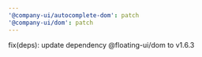```yaml
---
'@company-ui/autocomplete-dom': patch
'@company-ui/dom': patch
---
```


fix(deps): update dependency @floating-ui/dom to v1.6.3

